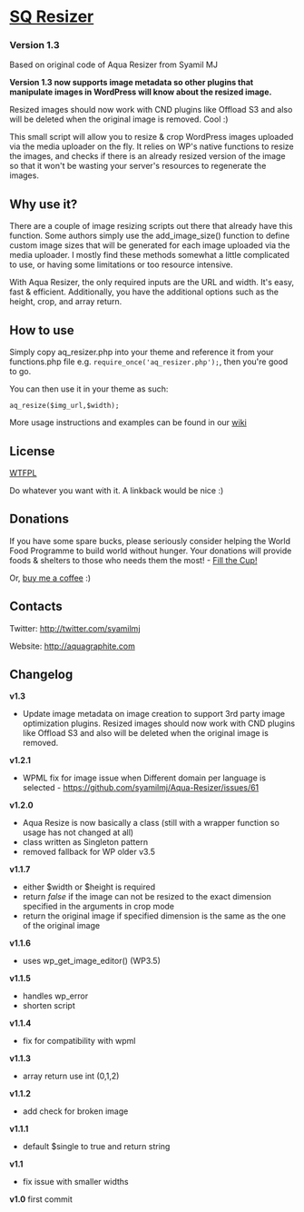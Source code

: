 # [SQ Resizer](https://seventhqueen.com/)
### Version 1.3

Based on original code of Aqua Resizer from Syamil MJ

**Version 1.3 now supports image metadata so other plugins that manipulate images in WordPress will know about the resized image.**

Resized images should now work with CND plugins like Offload S3 and also will be deleted when the original image is removed. Cool :)

This small script will allow you to resize & crop WordPress images uploaded via the media uploader on the fly. It relies on WP's native functions to resize the images, and checks if there is an already resized version of the image so that it won't be wasting your server's resources to regenerate the images.

## Why use it?

There are a couple of image resizing scripts out there that already have this function. Some authors simply use the add_image_size() function to define custom image sizes that will be generated for each image uploaded via the media uploader. I mostly find these methods somewhat a little complicated to use, or having some limitations or too resource intensive.

With Aqua Resizer, the only required inputs are the URL and width. It's easy, fast & efficient. Additionally, you have the additional options such as the height, crop, and array return.

## How to use

Simply copy aq_resizer.php into your theme and reference it from your functions.php file e.g. `require_once('aq_resizer.php');`, then you're good to go.

You can then use it in your theme as such:

```
aq_resize($img_url,$width);
```

More usage instructions and examples can be found in our [wiki](https://github.com/sy4mil/Aqua-Resizer/wiki)

## License

[WTFPL](http://sam.zoy.org/wtfpl/)

Do whatever you want with it. A linkback would be nice :)

## Donations
If you have some spare bucks, please seriously consider helping the World Food Programme to build world without hunger. Your donations will provide foods & shelters to those who needs them the most! - [Fill the Cup!](https://www.wfp.org/donate/fillthecup_getinvolved)

Or, [buy me a coffee](http://goo.gl/tsbK5) :)

## Contacts

Twitter: http://twitter.com/syamilmj

Website: http://aquagraphite.com

## Changelog

**v1.3**
- Update image metadata on image creation to support 3rd party image optimization plugins. Resized images should now work with CND plugins like Offload S3 and also will be deleted when the original image is removed.

**v1.2.1**
- WPML fix for image issue when Different domain per language is selected - https://github.com/syamilmj/Aqua-Resizer/issues/61

**v1.2.0**
- Aqua Resize is now basically a class (still with a wrapper function so usage has not changed at all)
- class written as Singleton pattern
- removed fallback for WP older v3.5

**v1.1.7**
- either $width or $height is required
- return *false* if the image can not be resized to the exact dimension specified in the arguments in crop mode
- return the original image if specified dimension is the same as the one of the original image

**v1.1.6**
- uses wp_get_image_editor() (WP3.5)

**v1.1.5**
- handles wp_error
- shorten script

**v1.1.4**
- fix for compatibility with wpml

**v1.1.3**
- array return use int (0,1,2)

**v1.1.2**
- add check for broken image

**v1.1.1**
- default $single to true and return string

**v1.1**
- fix issue with smaller widths

**v1.0**
first commit










